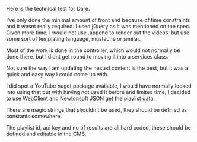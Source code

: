 Here is the technical test for Dare.

I've only done the minimal amount of front end because of time constraints and it wasnt really required. I used jQuery as it was mentioned on the spec. Given more time, I would not use .append to render out the videos, but use some sort of templating language, mustache or similar. 

Most of the work is done in the controller, which would not normally be done there, but I didnt get round to moving it into a services class. 

Not sure the way I am updating the nested content is the best, but it was a quick and easy way I could come up with. 

I did spot a YouTube nuget package available, I would have normally looked into using that but with having not used it before and limited time, I decided to use WebClient and Newtonsoft JSON get the playlist data.

There are magic strings that shouldn't be used, they should be defined as constants somewhere.

The playlist id, api key and no of results are all hard coded, these should be defined and editable in the CMS.